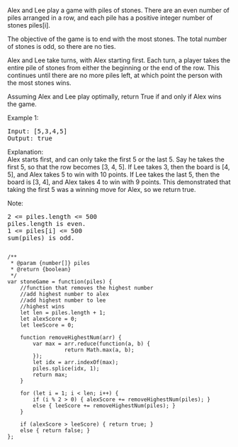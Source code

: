 Alex and Lee play a game with piles of stones.  There are an even number of piles arranged in a row, and each pile has a positive integer number of stones piles[i].

The objective of the game is to end with the most stones.  The total number of stones is odd, so there are no ties.

Alex and Lee take turns, with Alex starting first.  Each turn, a player takes the entire pile of stones from either the beginning or the end of the row.  This continues until there are no more piles left, at which point the person with the most stones wins.

Assuming Alex and Lee play optimally, return True if and only if Alex wins the game.

Example 1:
<pre>
Input: [5,3,4,5]
Output: true
</pre>
Explanation:   
Alex starts first, and can only take the first 5 or the last 5.
Say he takes the first 5, so that the row becomes [3, 4, 5].
If Lee takes 3, then the board is [4, 5], and Alex takes 5 to win with 10 points.
If Lee takes the last 5, then the board is [3, 4], and Alex takes 4 to win with 9 points.
This demonstrated that taking the first 5 was a winning move for Alex, so we return true.
 
Note:
<pre>
2 <= piles.length <= 500
piles.length is even.
1 <= piles[i] <= 500
sum(piles) is odd.
</pre>

<pre><code>
/**
 * @param {number[]} piles
 * @return {boolean}
 */
var stoneGame = function(piles) {
    //function that removes the highest number
    //add highest number to alex
    //add highest number to lee
    //highest wins
    let len = piles.length + 1;
    let alexScore = 0;
    let leeScore = 0;
    
    function removeHighestNum(arr) {
        var max = arr.reduce(function(a, b) {
                  return Math.max(a, b);
        });
        let idx = arr.indexOf(max);
        piles.splice(idx, 1);
        return max;
    }
    
    for (let i = 1; i < len; i++) {
        if (i % 2 > 0) { alexScore += removeHighestNum(piles); }
        else { leeScore += removeHighestNum(piles); }
    }
    
    if (alexScore > leeScore) { return true; }
    else { return false; }
};
</code></pre>
